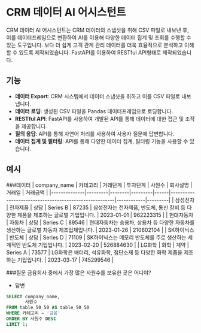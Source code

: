 # CRM 데이터 AI 어시스턴트

CRM 데이터 AI 어시스턴트는 CRM 데이터의 스냅샷을 취해 CSV 파일로 내보낸 후, 이를 데이터프레임으로 변환하여 AI를 이용해 다양한 데이터 집계 및 조회를 수행할 수 있는 도구입니다. 보다 더 쉽게 고객 관계 관리 데이터를 더욱 효율적으로 분석하고 이해할 수 있도록 제작되었습니다.
FastAPI를 이용하여 RESTful API형태로 제작되었습니다.

## 기능
- **데이터 Export**: CRM 시스템에서 데이터 스냅샷을 취하고 이를 CSV 파일로 내보냅니다.
- **데이터 로딩**: 생성된 CSV 파일을 Pandas 데이터프레임으로 로딩합니다.
- **RESTful API**: FastAPI를 사용하여 개발된 API를 통해 데이터에 대한 접근 및 조작을 제공합니다.
- **질의 응답**: API를 통해 자연어 처리를 사용하여 사용자 질문에 답변합니다.
- **데이터 집계 및 필터링**: API를 통해 다양한 데이터 집계, 필터링 기능을 사용할 수 있습니다.

## 예시
###데이터 
| company_name | 카테고리  | 거래단계 | 투자단계  | 사원수 | 회사설명                                               | 거래일       | 거래금액   |
|--------------|---------|--------|---------|------|-------------------------------------------------------|------------|---------|
| 삼성전자        | 전자제품   | 상담     | Series B | 87235 | 삼성전자는 전자제품, 반도체, 통신 장비 등 다양한 제품을 제조하는 글로벌 기업입니다. | 2023-01-01 | 962223315 |
| 현대자동차      | 자동차    | 상담     | Series C | 89546 | 현대자동차는 승용차, 상용차 등 다양한 자동차를 생산하는 글로벌 자동차 제조업체입니다. | 2023-01-26 | 210602104 |
| SK하이닉스     | 반도체    | 상담     | Series D | 71109 | SK하이닉스는 메모리 반도체를 주로 생산하는 세계적인 반도체 기업입니다.                | 2023-02-20 | 526884630 |
| LG화학         | 화학      | 계약     | Series A | 73577 | LG화학은 배터리, 석유화학, 첨단소재 등 다양한 화학 제품을 제조하는 기업입니다.        | 2023-03-17 | 745299546 |

###질문
금융회사 중에서 가장 많은 사원수를 보유한 곳은 어디야?

- 답변  
```sql
SELECT company_name,
       사원수
FROM table_50_50 AS table_50_50
WHERE 카테고리 = '금융'
ORDER BY 사원수 DESC
LIMIT 1;
